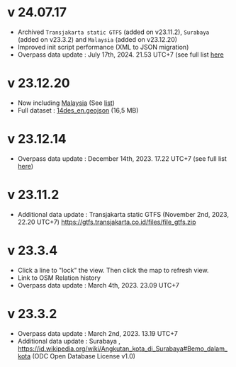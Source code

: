 # v 24.07.17
* Archived `Transjakarta static GTFS` (added on v23.11.2), `Surabaya` (added on v23.3.2) and `Malaysia` (added on v23.12.20)
* Improved init script performance (XML to JSON migration)
* Overpass data update : July 17th, 2024. 21.53 UTC+7 (see full list [here](https://github.com/altilunium/bisangkot/wiki/v24.07.17)

# v 23.12.20
* Now including [Malaysia](https://www.openstreetmap.org/user/rtnf/diary/403040) (See [list](https://github.com/altilunium/bisangkot/wiki/v23.12.20))
* Full dataset : [14des_en.geojson](https://github.com/altilunium/bisangkot/blob/main/14des_en.geojson) (16,5 MB)

# v 23.12.14
* Overpass data update : December 14th, 2023. 17.22 UTC+7 (see full list [here](https://github.com/altilunium/bisangkot/wiki/v23.12.14))

# v 23.11.2
* Additional data update : Transjakarta static GTFS (November 2nd, 2023, 22.20 UTC+7) https://gtfs.transjakarta.co.id/files/file_gtfs.zip

# v 23.3.4
* Click a line to "lock" the view. Then click the map to refresh view.
* Link to OSM Relation history 
* Overpass data update : March 4th, 2023. 23.09 UTC+7

# v 23.3.2
* Overpass data update :  March 2nd, 2023. 13.19 UTC+7
* Additional data update : Surabaya ,  https://id.wikipedia.org/wiki/Angkutan_kota_di_Surabaya#Bemo_dalam_kota (ODC Open Database License v1.0)
